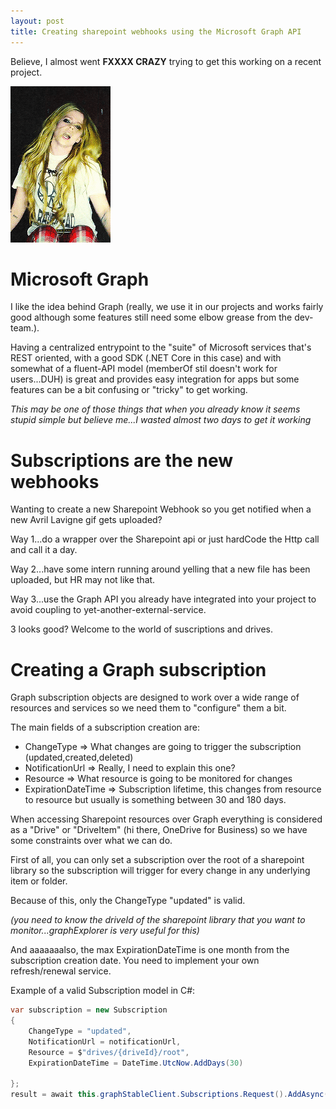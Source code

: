 ```yaml
---
layout: post
title: Creating sharepoint webhooks using the Microsoft Graph API
---
```


Believe, I almost went **FXXXX CRAZY** trying to get this working on a recent project.

![](https://raw.githubusercontent.com/jmolla31/jmolla31.github.io/master/images/avril-no-no-no-no.gif)


# Microsoft Graph

I like the idea behind Graph (really, we use it in our projects and works fairly good although some features still need some elbow grease from the dev-team.).

Having a centralized entrypoint to the "suite" of Microsoft services that's REST oriented, with a good SDK (.NET Core in this case) and with somewhat of a fluent-API model (memberOf stil doesn't work for users...DUH) is great and provides easy integration for apps but some features can be a bit confusing or "tricky" to get working.

*This may be one of those things that when you already know it seems stupid simple but believe me...I wasted almost two days to get it working*

# Subscriptions are the new webhooks

Wanting to create a new Sharepoint Webhook so you get notified when a new Avril Lavigne gif gets uploaded?

Way 1...do a wrapper over the Sharepoint api or just hardCode the Http call and call it a day.

Way 2...have some intern running around yelling that a new file has been uploaded, but HR may not like that.

Way 3...use the Graph API you already have integrated into your project to avoid coupling to yet-another-external-service. 

3 looks good? Welcome to the world of suscriptions and drives.


# Creating a Graph subscription

Graph subscription objects are designed to work over a wide range of resources and services so we need them to "configure" them a bit.

The main fields of a subscription creation are:

- ChangeType => What changes are going to trigger the subscription (updated,created,deleted)
- NotificationUrl => Really, I need to explain this one?
- Resource => What resource is going to be monitored for changes
- ExpirationDateTime => Subscription lifetime, this changes from resource to resource but usually is something between 30 and 180 days.

When accessing Sharepoint resources over Graph everything is considered as a "Drive" or "DriveItem" (hi there, OneDrive for Business) so we have some constraints over what we can do.

First of all, you can only set a subscription over the root of a sharepoint library so the subscription will trigger for every change in any underlying item or folder.

Because of this, only the ChangeType "updated" is valid.


*(you need to know the driveId of the sharepoint library that you want to monitor...graphExplorer is very useful for this)*

And aaaaaaalso, the max ExpirationDateTime is one month from the subscription creation date. You need to implement your own refresh/renewal service.

Example of a valid Subscription model in C#:

```csharp
var subscription = new Subscription
{
    ChangeType = "updated",
    NotificationUrl = notificationUrl,
    Resource = $"drives/{driveId}/root",
    ExpirationDateTime = DateTime.UtcNow.AddDays(30)

};
result = await this.graphStableClient.Subscriptions.Request().AddAsync(subscription);
```
